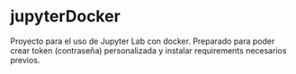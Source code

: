 # jupyterDocker
Proyecto para el uso de Jupyter Lab con docker. Preparado para poder crear token (contraseña) personalizada y instalar requirements necesarios previos.
